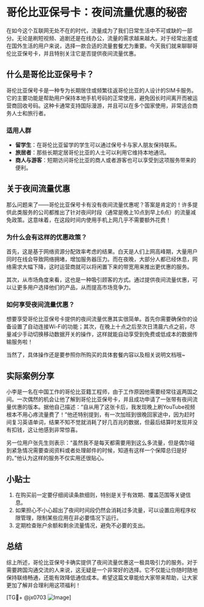 # 哥伦比亚保号卡：夜间流量优惠的秘密

在如今这个互联网无处不在的时代，流量成为了我们日常生活中不可或缺的一部分。无论是刷短视频、追剧还是在线办公，流量的需求越来越大。对于经常出差或在国外生活的用户来说，选择一款合适的流量套餐尤为重要。今天我们就来聊聊哥伦比亚保号卡，并且特别关注它是否提供夜间流量优惠。

## 什么是哥伦比亚保号卡？

哥伦比亚保号卡是一种专为长期居住或频繁往返哥伦比亚的人设计的SIM卡服务。它的主要功能是帮助用户保持本地手机号码的正常使用，避免因长时间离开而被运营商回收号码。这种卡通常支持国际漫游，并且可以在多个国家使用，非常适合商务人士和旅行者。

### 适用人群

- **留学生**：在哥伦比亚留学的学生可以通过保号卡与家人朋友保持联系。
- **旅居者**：那些长期定居哥伦比亚的人士可以利用它维持本地通讯。
- **商人与游客**：短期访问哥伦比亚的商人或者游客也可以享受到这项服务带来的便利。

## 关于夜间流量优惠

那么问题来了——哥伦比亚保号卡有没有夜间流量优惠呢？答案是肯定的！许多提供此类服务的公司都推出了针对夜间时段（通常是晚上10点到早上6点）的流量减免政策。这意味着，在这段时间内使用手机上网几乎不需要额外花费！

### 为什么会有这样的优惠政策？

首先，这是基于网络资源分配效率考虑的结果。白天是人们上网高峰期，大量用户同时在线会导致网络拥堵，增加服务器压力。而在夜晚，大部分人都已经休息，网络需求大幅下降，这时运营商就可以将闲置下来的带宽用来推出更优惠的服务。

其次，从市场角度来看，这也是一种吸引顾客的方式。通过提供夜间流量优惠，可以让更多用户选择他们的产品，从而提高市场竞争力。

### 如何享受夜间流量优惠？

想要享受哥伦比亚保号卡提供的夜间流量优惠其实很简单。首先你需要确保你的设备设置了自动连接Wi-Fi的功能；其次，在晚上十点之后至次日清晨六点之前，尽量减少手动切换移动数据开关的操作，这样就能自动享受到免费或低成本的数据传输服务啦！

当然了，具体操作还是要参照你所购买的具体套餐内容以及相关说明文档哦~

## 实际案例分享

小李是一名在中国工作的哥伦比亚籍工程师，由于工作原因他需要经常往返两国之间。一次偶然的机会让他了解到哥伦比亚保号卡，并且成功申请了一张带有夜间流量优惠的版本。据他自己描述：“自从用了这张卡后，我发现晚上刷YouTube视频根本不用心疼流量费了！”他还特别提到，有一次加班到很晚回家途中，因为赶时间复习英语单词，结果不知不觉就消耗了好几百兆的数据，但最后结算时发现并没有扣钱，这让他感到非常惊喜。

另一位用户张先生则表示：“虽然我不是每天都需要用到这么多流量，但是偶尔碰到紧急情况需要查阅资料或者处理邮件的时候，知道有这样一个保障总归是好的。”他认为这样的服务不仅实用还很贴心。

## 小贴士

1. 在购买前一定要仔细阅读条款细则，特别是关于有效期、覆盖范围等关键信息。
2. 如果担心不小心超出了夜间时间段仍然会消耗过多流量，可以设置应用程序权限管理，限制某些应用在非必要情况下运行。
3. 定期检查账户余额和剩余流量情况，避免不必要的支出。

## 总结

综上所述，哥伦比亚保号卡确实提供了夜间流量优惠这一极具吸引力的服务。对于需要跨国沟通交流的人来说，这无疑是一个非常好的选择。它不仅能让你随时随地保持联络畅通，还能有效降低通信成本。希望这篇文章能给大家带来帮助，让大家更加了解并合理利用这项福利！

[TG💪+ @jx0703 ![Image](https://github.com/user-attachments/assets/dbca1d08-cadb-493c-b0ec-ad6f7a83f270)]